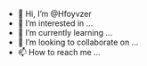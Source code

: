 - 👋 Hi, I’m @Hfoyvzer
- 👀 I’m interested in ...
- 🌱 I’m currently learning ...
- 💞️ I’m looking to collaborate on ...
- 📫 How to reach me ...

<!---
Hfoyvzer/Hfoyvzer is a ✨ special ✨ repository because its `README.md` (this file) appears on your GitHub profile.
You can click the Preview link to take a look at your changes.
--->
